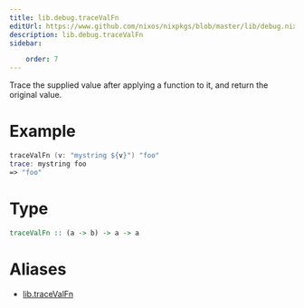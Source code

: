 ```yaml
---
title: lib.debug.traceValFn
editUrl: https://www.github.com/nixos/nixpkgs/blob/master/lib/debug.nix#L81C5
description: lib.debug.traceValFn
sidebar:

    order: 7
---
```


Trace the supplied value after applying a function to it, and
return the original value.

# Example

```nix
traceValFn (v: "mystring ${v}") "foo"
trace: mystring foo
=> "foo"
```

# Type

```haskell
traceValFn :: (a -> b) -> a -> a
```


# Aliases

- [lib.traceValFn](/nix-doc-comments/reference/lib/lib-traceValFn)


